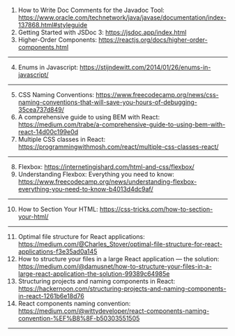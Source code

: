 1. How to Write Doc Comments for the Javadoc Tool: https://www.oracle.com/technetwork/java/javase/documentation/index-137868.html#styleguide
2. Getting Started with JSDoc 3: https://jsdoc.app/index.html
3. Higher-Order Components: https://reactjs.org/docs/higher-order-components.html
---
4. Enums in Javascript: https://stijndewitt.com/2014/01/26/enums-in-javascript/
---
5. CSS Naming Conventions: https://www.freecodecamp.org/news/css-naming-conventions-that-will-save-you-hours-of-debugging-35cea737d849/
6. A comprehensive guide to using BEM with React: https://medium.com/trabe/a-comprehensive-guide-to-using-bem-with-react-14d00c199e0d
7. Multiple CSS classes in React: https://programmingwithmosh.com/react/multiple-css-classes-react/
---
8. Flexbox: https://internetingishard.com/html-and-css/flexbox/
9. Understanding Flexbox: Everything you need to know: https://www.freecodecamp.org/news/understanding-flexbox-everything-you-need-to-know-b4013d4dc9af/
---
10. How to Section Your HTML: https://css-tricks.com/how-to-section-your-html/
---
11. Optimal file structure for React applications: https://medium.com/@Charles_Stover/optimal-file-structure-for-react-applications-f3e35ad0a145
12. How to structure your files in a large React application — the solution: https://medium.com/@damusnet/how-to-structure-your-files-in-a-large-react-application-the-solution-99389c64985e
13. Structuring projects and naming components in React: https://hackernoon.com/structuring-projects-and-naming-components-in-react-1261b6e18d76
14. React components naming convention: https://medium.com/@wittydeveloper/react-components-naming-convention-%EF%B8%8F-b50303551505
---
